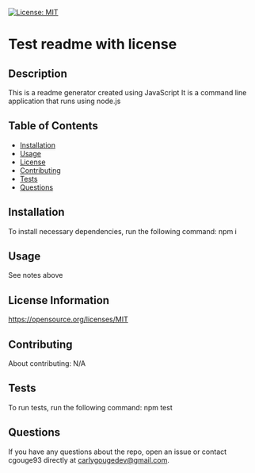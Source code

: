 
  [![License: MIT](https://img.shields.io/badge/License-MIT-yellow.svg)](https://opensource.org/licenses/MIT)

  # Test readme with license
  ## Description
  This is a readme generator created using JavaScript It is a command line application that runs using node.js
  ## Table of Contents 
  * [Installation](#installation)
  * [Usage](#using)
  * [License](#license)
  * [Contributing](#contributing)
  * [Tests](#tests)
  * [Questions](#questions)
  ## Installation
  To install necessary dependencies, run the following command:
  npm i
  ## Usage
  ​See notes above
  ## License Information
  https://opensource.org/licenses/MIT
  ## Contributing
  ​About contributing: N/A
  ## Tests
  To run tests, run the following command: 
  npm test
  ## Questions
  If you have any questions about the repo, open an issue or contact cgouge93 directly at carlygougedev@gmail.com.
  